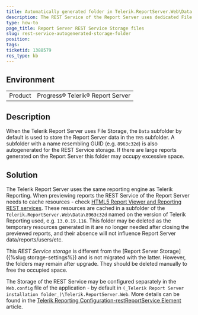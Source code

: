 ```yaml
---
title: Automatically generated folder in Telerik.ReportServer.Web\Data for REST Service storage
description: The REST Service of the Report Server uses dedicated File Storage in folder named on the Reporting version
type: how-to
page_title: Report Server REST Service Storage files
slug: rest-service-autogenerated-storage-folder
position: 
tags: 
ticketid: 1388579
res_type: kb
---
```


## Environment

<table>
	<tr>
		<td>Product</td>
		<td>Progress® Telerik® Report Server</td>
	</tr>
</table>


## Description

When the Telerik Report Server uses File Storage, the `Data` subfolder by default is used to store the Report Server data in the `TRS` subfolder. A subfolder with a name resembling GUID (e.g. `8963c32d`) is also autogenerated for the REST Service storage. If there are large reports generated on the Report Server this folder may occupy excessive space.

## Solution

The Telerik Report Server uses the same reporting engine as Telerik Reporting. When previewing reports the REST Service of the Report Server needs to cache resources - check [HTML5 Report Viewer and Reporting REST services](https://docs.telerik.com/reporting/embedding-reports/html5-viewer-telerik-rest-service). These resources are cached in a subfolder of the `Telerik.ReportServer.Web\Data\8963c32d` named on the version of Telerik Reporting used, e.g. `13.0.19.116`. This folder may be deleted as the temporary resources generated in it are no longer needed after closing the previewed reports, and their absence will not influence Report Server data/reports/users/etc.

This _REST Service storage_ is different from the [Report Server Storage]({%slug storage-settings%}) and is not migrated with the latter. However, the folders may remain after upgrade. They should be deleted manually to free the occupied space.

The Storage of the REST Service may be configured separately in the `Web.config` file of the application - by default in `(_Telerik Report Server installation folder_)\Telerik.ReportServer.Web`. More details can be found in the [Telerik Reporting Configuration-restReportService Element](https://docs.telerik.com/reporting/doc-output/configure-the-report-engine/restreportservice-element) article.
